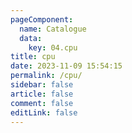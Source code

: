 ```yaml
---
pageComponent:
  name: Catalogue
  data:
    key: 04.cpu
title: cpu
date: 2023-11-09 15:54:15
permalink: /cpu/
sidebar: false
article: false
comment: false
editLink: false
---
```

